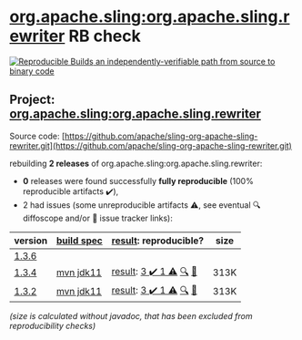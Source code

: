 [org.apache.sling:org.apache.sling.rewriter](https://central.sonatype.com/artifact/org.apache.sling/org.apache.sling.rewriter/1.3.4/versions) RB check
=======

[![Reproducible Builds](https://reproducible-builds.org/images/logos/rb.svg) an independently-verifiable path from source to binary code](https://reproducible-builds.org/)

## Project: [org.apache.sling:org.apache.sling.rewriter](https://central.sonatype.com/artifact/org.apache.sling/org.apache.sling.rewriter/1.3.4/versions)

Source code: [https://github.com/apache/sling-org-apache-sling-rewriter.git](https://github.com/apache/sling-org-apache-sling-rewriter.git)

rebuilding **2 releases** of org.apache.sling:org.apache.sling.rewriter:
- **0** releases were found successfully **fully reproducible** (100% reproducible artifacts :heavy_check_mark:),
- 2 had issues (some unreproducible artifacts :warning:, see eventual :mag: diffoscope and/or :memo: issue tracker links):

| version | [build spec](/BUILDSPEC.md) | [result](https://reproducible-builds.org/docs/jvm/): reproducible? | size |
| -- | --------- | ------ | -- |
| [1.3.6](https://central.sonatype.com/artifact/org.apache.sling/org.apache.sling.rewriter/1.3.6/pom) | | | |
| [1.3.4](https://central.sonatype.com/artifact/org.apache.sling/org.apache.sling.rewriter/1.3.4/pom) | [mvn jdk11](org.apache.sling.rewriter-1.3.4.buildspec) | [result](org.apache.sling.rewriter-1.3.4.buildinfo): [3 :heavy_check_mark:  1 :warning:](org.apache.sling.rewriter-1.3.4.buildcompare) [:mag:](org.apache.sling.rewriter-1.3.4.diffoscope) [:memo:](https://github.com/apache/sling-org-apache-sling-rewriter/pull/10) | 313K |
| [1.3.2](https://central.sonatype.com/artifact/org.apache.sling/org.apache.sling.rewriter/1.3.2/pom) | [mvn jdk11](org.apache.sling.rewriter-1.3.2.buildspec) | [result](org.apache.sling.rewriter-1.3.2.buildinfo): [3 :heavy_check_mark:  1 :warning:](org.apache.sling.rewriter-1.3.2.buildcompare) [:mag:](org.apache.sling.rewriter-1.3.2.diffoscope) [:memo:](https://issues.apache.org/jira/browse/SM-5021) | 313K |

<i>(size is calculated without javadoc, that has been excluded from reproducibility checks)</i>
